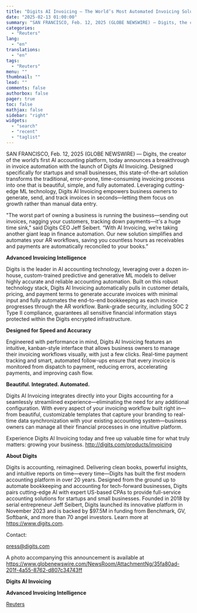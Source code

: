 ```yaml
---
title: "Digits AI Invoicing — The World’s Most Automated Invoicing Solution, Built Specifically For Startups and Small Businesses"
date: "2025-02-13 01:00:00"
summary: "SAN FRANCISCO, Feb. 12, 2025 (GLOBE NEWSWIRE) — Digits, the creator of the world’s first AI accounting platform, today announces a breakthrough in invoice automation with the launch of Digits AI Invoicing. Designed specifically for startups and small businesses, this state-of-the-art solution transforms the traditional, error-prone, time-consuming invoicing process into..."
categories:
  - "Reuters"
lang:
  - "en"
translations:
  - "en"
tags:
  - "Reuters"
menu: ""
thumbnail: ""
lead: ""
comments: false
authorbox: false
pager: true
toc: false
mathjax: false
sidebar: "right"
widgets:
  - "search"
  - "recent"
  - "taglist"
---
```


SAN FRANCISCO, Feb. 12, 2025 (GLOBE NEWSWIRE) — Digits, the creator of the world’s first AI accounting platform, today announces a breakthrough in invoice automation with the launch of Digits AI Invoicing. Designed specifically for startups and small businesses, this state-of-the-art solution transforms the traditional, error-prone, time-consuming invoicing process into one that is beautiful, simple, and fully automated. Leveraging cutting-edge ML technology, Digits AI Invoicing empowers business owners to generate, send, and track invoices in seconds—letting them focus on growth rather than manual data entry.

"The worst part of owning a business is running the business—sending out invoices, nagging your customers, tracking down payments—it's a huge time sink," said Digits CEO Jeff Seibert. “With AI Invoicing, we’re taking another giant leap in finance automation. Our new solution simplifies and automates your AR workflows, saving you countless hours as receivables and payments are automatically reconciled to your books.”

**Advanced Invoicing Intelligence**

Digits is the leader in AI accounting technology, leveraging over a dozen in-house, custom-trained predictive and generative ML models to deliver highly accurate and reliable accounting automation. Built on this robust technology stack, Digits AI Invoicing automatically pulls in customer details, pricing, and payment terms to generate accurate invoices with minimal input and fully automates the end-to-end bookkeeping as each invoice progresses through the AR workflow. Bank-grade security, including SOC 2 Type II compliance, guarantees all sensitive financial information stays protected within the Digits encrypted infrastructure.

**Designed for Speed and Accuracy**

Engineered with performance in mind, Digits AI Invoicing features an intuitive, kanban-style interface that allows business owners to manage their invoicing workflows visually, with just a few clicks. Real-time payment tracking and smart, automated follow-ups ensure that every invoice is monitored from dispatch to payment, reducing errors, accelerating payments, and improving cash flow.

**Beautiful. Integrated. Automated.**

Digits AI Invoicing integrates directly into your Digits accounting for a seamlessly streamlined experience—eliminating the need for any additional configuration. With every aspect of your invoicing workflow built right in—from beautiful, customizable templates that capture your branding to real-time data synchronization with your existing accounting system—business owners can manage all their financial processes in one intuitive platform.

Experience Digits AI Invoicing today and free up valuable time for what truly matters: growing your business. http://digits.com/products/invoicing

**About Digits**

Digits is accounting, reimagined. Delivering clean books, powerful insights, and intuitive reports on time—every time—Digits has built the first modern accounting platform in over 20 years. Designed from the ground up to automate bookkeeping and accounting for tech-forward businesses, Digits pairs cutting-edge AI with expert US-based CPAs to provide full-service accounting solutions for startups and small businesses. Founded in 2018 by serial entrepreneur Jeff Seibert, Digits launched its innovative platform in November 2023 and is backed by $97.5M in funding from Benchmark, GV, Softbank, and more than 70 angel investors. Learn more at https://www.digits.com.

Contact:

press@digits.com

A photo accompanying this announcement is available at https://www.globenewswire.com/NewsRoom/AttachmentNg/35fa80ad-201f-4a55-8762-d807c34743ff

**Digits AI Invoicing**

**Advanced Invoicing Intelligence**

[Reuters](https://www.tradingview.com/news/reuters.com,2025-02-12:newsml_GNX6tcF1j:0-digits-ai-invoicing-the-world-s-most-automated-invoicing-solution-built-specifically-for-startups-and-small-businesses/)
